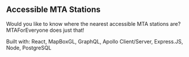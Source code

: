 ## Accessible MTA Stations
Would you like to know where the nearest accessible MTA stations are? MTAForEveryone does just that!

Built with:
React, MapBoxGL, GraphQL, Apollo Client/Server, Express.JS, Node, PostgreSQL
